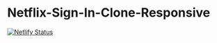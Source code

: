# Netflix-Sign-In-Clone-Responsive

[![Netlify Status](https://api.netlify.com/api/v1/badges/15f29adc-8af2-4a5a-9f86-cef9169a2d16/deploy-status)](https://app.netlify.com/sites/netflix-clone-pagee/deploys)
